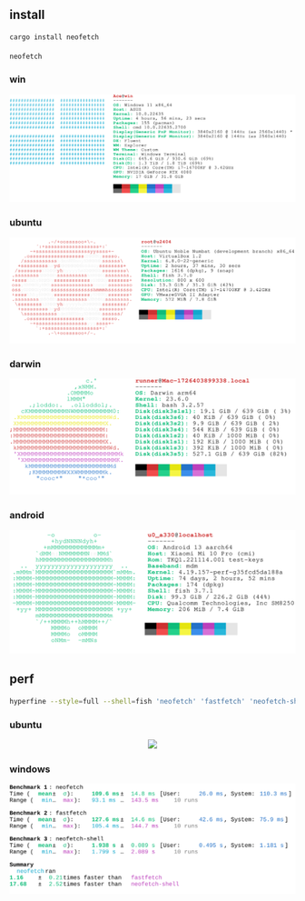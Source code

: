 ## install

```rs
cargo install neofetch

neofetch
```

### win

<div align="center">
	<a href="https://github.com/ahaoboy/neofetch">
		<img src="assets/win11.svg">
	</a>
</div>

### ubuntu

<div align="center">
	<a href="https://github.com/ahaoboy/neofetch">
		<img src="assets/ubuntu.svg">
	</a>
</div>

### darwin

<div align="center">
	<a href="https://github.com/ahaoboy/neofetch">
		<img src="assets/darwin.svg">
	</a>
</div>

### android

<div align="center">
	<a href="https://github.com/ahaoboy/neofetch">
		<img src="assets/android.svg">
	</a>
</div>

## perf

```bash
hyperfine --style=full --shell=fish 'neofetch' 'fastfetch' 'neofetch-shell'
```

### ubuntu
<div align="center">
  <img src="assets/-ubuntu.svg">
</div>

### windows
<div align="center">
  <img src="assets/perf-windows.svg">
</div>